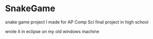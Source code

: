 # SnakeGame
snake game project I made for AP Comp Sci final project in high school

wrote it in eclipse on my old windows machine
